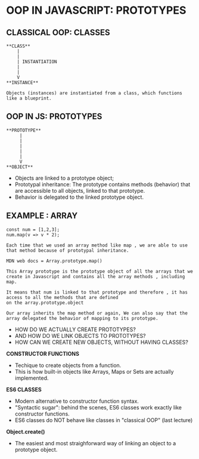 # **OOP IN JAVASCRIPT: PROTOTYPES**

## **CLASSICAL OOP: CLASSES**

```
**CLASS**
    |
    |
    | INSTANTIATION
    |
    |
    V
**INSTANCE**
```

```
Objects (instances) are instantiated from a class, which functions like a blueprint.

```

## **OOP IN JS: PROTOTYPES**

```
**PROTOTYPE**
     |
     |
     |
     |
     |
     V
**OBJECT**
```

- Objects are linked to a prototype object;
- Prototypal inheritance: The prototype contains methods (behavior) that are accessible to all objects, linked
  to that prototype.
- Behavior is delegated to the linked prototype object.

## **EXAMPLE : ARRAY**

```
const num = [1,2,3];
num.map(v => v * 2);
```

```
Each time that we used an array method like map , we are able to use that method because of prototypal inheritance.

MDN web docs = Array.prototype.map()

This Array prototype is the prototype object of all the arrays that we create in Javascript and contains all the array methods , including map.

It means that num is linked to that prototype and therefore , it has access to all the methods that are defined
on the array.prototype.object

Our array inherits the map method or again, We can also say that the array delegated the behavior of mapping to its prototype.
```

- HOW DO WE ACTUALLY CREATE PROTOTYPES?
- AND HOW DO WE LINK OBJECTS TO PROTOTYPES?
- HOW CAN WE CREATE NEW OBJECTS, WITHOUT HAVING CLASSES?

**CONSTRUCTOR FUNCTIONS**

- Techique to create objects from a function.
- This is how built-in objects like Arrays, Maps or Sets are actually implemented.

**ES6 CLASSES**

- Modern alternative to constructor function syntax.
- "Syntactic sugar": behind the scenes, ES6 classes work exactly like constructor functions.
- ES6 classes do NOT behave like classes in "classical OOP" (last lecture)

**Object.create()**

- The easiest and most straighforward way of linking an object to a prototype object.
